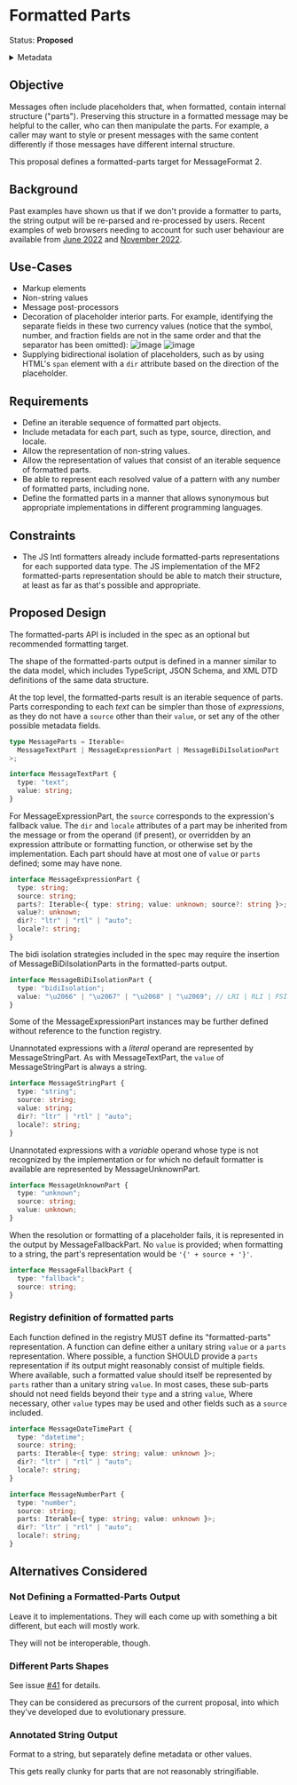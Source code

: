 # Formatted Parts

Status: **Proposed**

<details>
	<summary>Metadata</summary>
	<dl>
		<dt>Contributors</dt>
		<dd>@eemeli</dd>
		<dt>First proposed</dt>
		<dd>2023-08-29</dd>
		<dt>Pull Request</dt>
                <dd>#463</dd>
	</dl>
</details>

## Objective

Messages often include placeholders that,
when formatted, contain internal structure ("parts").
Preserving this structure in a formatted message
may be helpful to the caller,
who can then manipulate the parts.
For example, a caller may want to style or present
messages with the same content differently
if those messages have different internal structure.

This proposal defines a formatted-parts target for MessageFormat 2.

## Background

Past examples have shown us that if we don't provide a formatter to parts,
the string output will be re-parsed and re-processed by users.
Recent examples of web browsers needing to account for such user behaviour are available from
[June 2022](https://github.com/WebKit/WebKit/commit/1dc01f753d89a85ee19df8e8bd75f4aece80c594) and
[November 2022](https://bugs.chromium.org/p/v8/issues/detail?id=13494).

## Use-Cases

- Markup elements
- Non-string values
- Message post-processors
- Decoration of placeholder interior parts.
  For example, identifying the separate fields in these two currency values
  (notice that the symbol, number, and fraction fields
  are not in the same order and that the separator has been omitted):
  ![image](https://github.com/unicode-org/message-format-wg/assets/69082/cb68c87f-9c0c-4bc6-b9a0-b1f97b2b789a)
  ![image](https://github.com/unicode-org/message-format-wg/assets/69082/aedd4e66-7d47-4026-8b93-4ba061bb4d84)
- Supplying bidirectional isolation of placeholders,
  such as by using HTML's `span` element with a `dir` attribute
  based on the direction of the placeholder.

## Requirements

- Define an iterable sequence of formatted part objects.
- Include metadata for each part, such as type, source, direction, and locale.
- Allow the representation of non-string values.
- Allow the representation of values that consist of an iterable sequence of formatted parts.
- Be able to represent each resolved value of a pattern with any number of formatted parts, including none.
- Define the formatted parts in a manner that allows synonymous but appropriate implementations in different programming languages.

## Constraints

- The JS Intl formatters already include formatted-parts representations for each supported data type.
  The JS implementation of the MF2 formatted-parts representation should be able to match their structure,
  at least as far as that's possible and appropriate.

## Proposed Design

The formatted-parts API is included in the spec as an optional but recommended formatting target.

The shape of the formatted-parts output is defined in a manner similar to the data model,
which includes TypeScript, JSON Schema, and XML DTD definitions of the same data structure.

At the top level, the formatted-parts result is an iterable sequence of parts.
Parts corresponding to each _text_ can be simpler than those of _expressions_,
as they do not have a `source` other than their `value`,
or set any of the other possible metadata fields.

```ts
type MessageParts = Iterable<
  MessageTextPart | MessageExpressionPart | MessageBiDiIsolationPart
>;

interface MessageTextPart {
  type: "text";
  value: string;
}
```

For MessageExpressionPart, the `source` corresponds to the expression's fallback value.
The `dir` and `locale` attributes of a part may be inherited from the message
or from the operand (if present),
or overridden by an expression attribute or formatting function,
or otherwise set by the implementation.
Each part should have at most one of `value` or `parts` defined;
some may have none.

```ts
interface MessageExpressionPart {
  type: string;
  source: string;
  parts?: Iterable<{ type: string; value: unknown; source?: string }>;
  value?: unknown;
  dir?: "ltr" | "rtl" | "auto";
  locale?: string;
}
```

The bidi isolation strategies included in the spec may require
the insertion of MessageBiDiIsolationParts in the formatted-parts output.

```ts
interface MessageBiDiIsolationPart {
  type: "bidiIsolation";
  value: "\u2066" | "\u2067" | "\u2068" | "\u2069"; // LRI | RLI | FSI | PDI
}
```

Some of the MessageExpressionPart instances may be further defined
without reference to the function registry.

Unannotated expressions with a _literal_ operand
are represented by MessageStringPart.
As with MessageTextPart,
the `value` of MessageStringPart is always a string.

```ts
interface MessageStringPart {
  type: "string";
  source: string;
  value: string;
  dir?: "ltr" | "rtl" | "auto";
  locale?: string;
}
```

Unannotated expressions with a _variable_ operand
whose type is not recognized by the implementation
or for which no default formatter is available
are represented by MessageUnknownPart.

```ts
interface MessageUnknownPart {
  type: "unknown";
  source: string;
  value: unknown;
}
```

When the resolution or formatting of a placeholder fails,
it is represented in the output by MessageFallbackPart.
No `value` is provided; when formatting to a string,
the part's representation would be `'{' + source + '}'`.

```ts
interface MessageFallbackPart {
  type: "fallback";
  source: string;
}
```

### Registry definition of formatted parts

Each function defined in the registry MUST define its "formatted-parts" representation.
A function can define either a unitary string `value` or a `parts` representation.
Where possible, a function SHOULD provide a `parts` representation
if its output might reasonably consist of multiple fields.
Where available, such a formatted value should itself be represented by `parts`
rather than a unitary string `value`.
In most cases, these sub-parts should not need fields beyond their `type` and a string `value`,
Where necessary, other `value` types may be used and other fields such as a `source` included.

```ts
interface MessageDateTimePart {
  type: "datetime";
  source: string;
  parts: Iterable<{ type: string; value: unknown }>;
  dir?: "ltr" | "rtl" | "auto";
  locale?: string;
}

interface MessageNumberPart {
  type: "number";
  source: string;
  parts: Iterable<{ type: string; value: unknown }>;
  dir?: "ltr" | "rtl" | "auto";
  locale?: string;
}
```

## Alternatives Considered

### Not Defining a Formatted-Parts Output

Leave it to implementations.
They will each come up with something a bit different,
but each will mostly work.

They will not be interoperable, though.

### Different Parts Shapes

See issue <a href="https://github.com/unicode-org/message-format-wg/issues/41">#41</a> for details.

They can be considered as precursors of the current proposal,
into which they've developed due to evolutionary pressure.

### Annotated String Output

Format to a string, but separately define metadata or other values.

This gets really clunky for parts that are not reasonably stringifiable.
